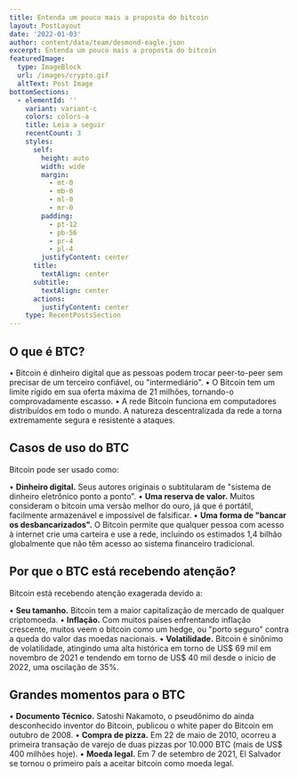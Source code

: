 ```yaml
---
title: Entenda um pouco mais a proposta do bitcoin
layout: PostLayout
date: '2022-01-03'
author: content/data/team/desmond-eagle.json
excerpt: Entenda um pouco mais a proposta do bitcoin
featuredImage:
  type: ImageBlock
  url: /images/crypto.gif
  altText: Post Image
bottomSections:
  - elementId: ''
    variant: variant-c
    colors: colors-a
    title: Leia a seguir
    recentCount: 3
    styles:
      self:
        height: auto
        width: wide
        margin:
          - mt-0
          - mb-0
          - ml-0
          - mr-0
        padding:
          - pt-12
          - pb-56
          - pr-4
          - pl-4
        justifyContent: center
      title:
        textAlign: center
      subtitle:
        textAlign: center
      actions:
        justifyContent: center
    type: RecentPostsSection
---
```

## O que é BTC?

• Bitcoin é dinheiro digital que as pessoas podem trocar peer-to-peer sem precisar de um terceiro confiável, ou "intermediário".
• O Bitcoin tem um limite rígido em sua oferta máxima de 21 milhões, tornando-o comprovadamente escasso.
• A rede Bitcoin funciona em computadores distribuídos em todo o mundo. A natureza descentralizada da rede a torna extremamente segura e resistente a ataques.

## Casos de uso do BTC

Bitcoin pode ser usado como:

• **Dinheiro digital.** Seus autores originais o subtitularam de "sistema de dinheiro eletrônico ponto a ponto".
• **Uma reserva de valor.** Muitos consideram o bitcoin uma versão melhor do ouro, já que é portátil, facilmente armazenável e impossível de falsificar.
• **Uma forma de "bancar os desbancarizados".** O Bitcoin permite que qualquer pessoa com acesso à internet crie uma carteira e use a rede, incluindo os estimados 1,4 bilhão globalmente que não têm acesso ao sistema financeiro tradicional.

## Por que o BTC está recebendo atenção?

Bitcoin está recebendo atenção exagerada devido a:

• **Seu tamanho.** Bitcoin tem a maior capitalização de mercado de qualquer criptomoeda.
• **Inflação.** Com muitos países enfrentando inflação crescente, muitos veem o bitcoin como um hedge, ou "porto seguro" contra a queda do valor das moedas nacionais.
• **Volatilidade.** Bitcoin é sinônimo de volatilidade, atingindo uma alta histórica em torno de US$ 69 mil em novembro de 2021 e tendendo em torno de US$ 40 mil desde o início de 2022, uma oscilação de 35%.

## Grandes momentos para o BTC

• **Documento Técnico.** Satoshi Nakamoto, o pseudônimo do ainda desconhecido inventor do Bitcoin, publicou o white paper do Bitcoin em outubro de 2008.
• **Compra de pizza.** Em 22 de maio de 2010, ocorreu a primeira transação de varejo de duas pizzas por 10.000 BTC (mais de US$ 400 milhões hoje).
• **Moeda legal.** Em 7 de setembro de 2021, El Salvador se tornou o primeiro país a aceitar bitcoin como moeda legal.
